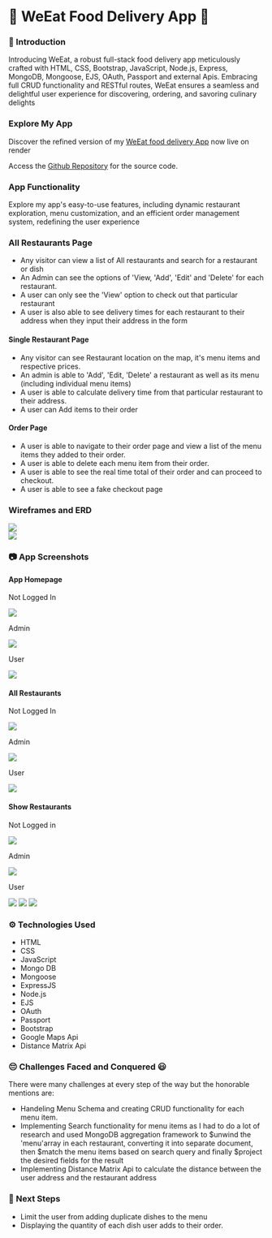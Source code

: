 # 🍲 WeEat Food Delivery App 🍲

### 🍗 Introduction

Introducing WeEat, a robust full-stack food delivery app meticulously crafted with HTML, CSS, Bootstrap, JavaScript, Node.js, Express, MongoDB, Mongoose, EJS, OAuth, Passport and external Apis. Embracing full CRUD functionality and RESTful routes, WeEat ensures a seamless and delightful user experience for discovering, ordering, and savoring culinary delights

### Explore My App

Discover the refined version of my [WeEat food delivery App](https://weeat-t9e5.onrender.com/) now live on render

Access the [Github Repository](https://github.com/Maviakazi/We-Eat) for the source code.

### App Functionality

Explore my app's easy-to-use features, including dynamic restaurant exploration, menu customization, and an efficient order management system, redefining the user experience

### All Restaurants Page

-   Any visitor can view a list of All restaurants and search for a restaurant or dish
-   An Admin can see the options of 'View, 'Add', 'Edit' and 'Delete' for each restaurant.
-   A user can only see the 'View' option to check out that particular restaurant
-   A user is also able to see delivery times for each restaurant to their address when they input their address in the form

#### Single Restaurant Page

-   Any visitor can see Restaurant location on the map, it's menu items and respective prices.
-   An admin is able to 'Add', 'Edit, 'Delete' a restaurant as well as its menu (including individual menu items)
-   A user is able to calculate delivery time from that particular restaurant to their address.
-   A user can Add items to their order

#### Order Page

-   A user is able to navigate to their order page and view a list of the menu items they added to their order.
-   A user is able to delete each menu item from their order.
-   A user is able to see the real time total of their order and can proceed to checkout.
-   A user is able to see a fake checkout page

### Wireframes and ERD

<div>

<img src="public/images/Wireframes.png"/>

</div>

<div>

<img src="public/images/ERD.png"/>

</div>

### 📷 App Screenshots

#### App Homepage

Not Logged In

<img src="public/images/Homepage - Not Logged In.png"/>

Admin

<img src="public/images/Homepage - Admin.png" />

User

<img src="public/images/Homepage - User.png" />

#### All Restaurants

Not Logged In

<img src="public/images/All Restaurants - Not Logged In.png" style="max-width:75%;"/>

Admin

<img src="public/images/All Restaurants - Admin.png" style="max-width:75%;"/>

User

<img src="public/images/All Restaurants - User.png" style="max-width:75%;"/>

#### Show Restaurants

Not Logged in

<img src="public/images/Restaurant Show Page - Not Logged In.png" style="max-width:75%;"/>

Admin

<img src="public/images/Restaurant Show Page - Admin.png" style="max-width:75%;"/>

User

<img src="public/images/Restaurant Show Page - User.png" style="max-width:75%;"/>

<img src="public/images/Screenshot.png"/>

<img src="public/images/Screenshot1.png"/>

### ⚙️ Technologies Used

-   HTML
-   CSS
-   JavaScript
-   Mongo DB
-   Mongoose
-   ExpressJS
-   Node.js
-   EJS
-   OAuth
-   Passport
-   Bootstrap
-   Google Maps Api
-   Distance Matrix Api

### 😔 Challenges Faced and Conquered 😃

There were many challenges at every step of the way but the honorable mentions are:

-   Handeling Menu Schema and creating CRUD functionality for each menu item.
-   Implementing Search functionality for menu items as I had to do a lot of research and used MongoDB aggregation framework to $unwind the 'menu'array in each restaurant, converting it into separate document, then $match the menu items based on search query and finally $project the desired fields for the result
-   Implementing Distance Matrix Api to calculate the distance between the user address and the restaurant address

### 🚀 Next Steps

-   Limit the user from adding duplicate dishes to the menu
-   Displaying the quantity of each dish user adds to their order.
